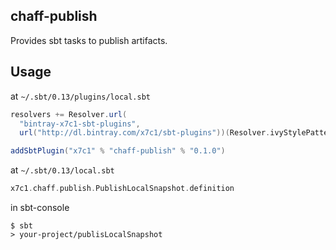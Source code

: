 

## chaff-publish

Provides sbt tasks to publish artifacts.

## Usage

at `~/.sbt/0.13/plugins/local.sbt`

```scala
resolvers += Resolver.url(
  "bintray-x7c1-sbt-plugins",
  url("http://dl.bintray.com/x7c1/sbt-plugins"))(Resolver.ivyStylePatterns)

addSbtPlugin("x7c1" % "chaff-publish" % "0.1.0")
```

at `~/.sbt/0.13/local.sbt`

```scala
x7c1.chaff.publish.PublishLocalSnapshot.definition
```

in sbt-console

```
$ sbt
> your-project/publisLocalSnapshot
```
